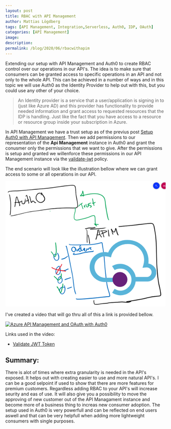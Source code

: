 ```yaml
---
layout: post
title: RBAC with API Management 
author: Mattias Lögdberg
tags: [API Management, Integration,Serverless, Auth0, IDP, OAuth]
categories: [API Management]
image: 
description: 
permalink: /blog/2020/06/rbacwithapim
---
```


Extending our setup with API Management and Auth0 to create RBAC control over our operations in our API's. The idea is to make sure that consumers can be granted access to specific operations in an API and not only to the whole API. This can be achieved in a number of ways and in this topic we will use Auth0 as the Identity Provider to help out with this, but you could use any other of your choice.

> An Identity provider is a service that a user/application is signing in to (just like Azure AD) and this provider has functionality to provide needed information and grant access to requested resources that the IDP is handling. Just like the fact that you have access to a resource or resource group inside your subscription in Azure.

In API Management we have a trust setup as of the previus post [Setup Auth0 with API Management](/blog/2020/05/setupauth0withapim). Then we add permissions to our representation of the **Api Management** instance in Auth0 and grant the conusmer only the permissions that we want to give. After the permissions is setup and granted we willenforce these permissions in our API Management instance via the [validate-jwt](https://docs.microsoft.com/en-us/azure/api-management/api-management-access-restriction-policies#ValidateJWT) policy.


The end scenario will look like the illustration bellow where we can grant access to some or all operations in our API.

![Scenario image](/assets/uploads/2020/06/apim-Auth0-RBAC.png)

I've created a video that will go thru all of this a link is provided bellow.

[![Azure API Management and OAuth with Auth0](http://youtu.be/0ItzeSiHl24/0.jpg)](https://youtu.be/0ItzeSiHl24 "RBAC in Azure API Management - Click to watch")

Links used in the video:
* [Validate JWT Token](https://docs.microsoft.com/en-us/azure/api-management/api-management-access-restriction-policies#validate-jwt
)


## Summary:
There is alot of times where extra granularity is needed in the API's exposed. It helps out with creating easier to use and more natural API's. I can be a good selpoint if used to show that there are more features for premium customers. Regardless adding RBAC to your API's will increase seurity and eas of use. It will also give you a possibility to move the approving of new customer out of the API Managament instance and become more of a business thing to increas new consumer adoption. The setup used in Auth0 is very powerfull and can be reflected on end users aswell and that can be very helpfull when adding more lightweight consumers with single purposes.